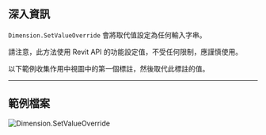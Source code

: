 ## 深入資訊
`Dimension.SetValueOverride` 會將取代值設定為任何輸入字串。

請注意，此方法使用 Revit API 的功能設定值，不受任何限制，應謹慎使用。

以下範例收集作用中視圖中的第一個標註，然後取代此標註的值。
___
## 範例檔案

![Dimension.SetValueOverride](./Revit.Elements.Dimension.SetValueOverride_img.jpg)
